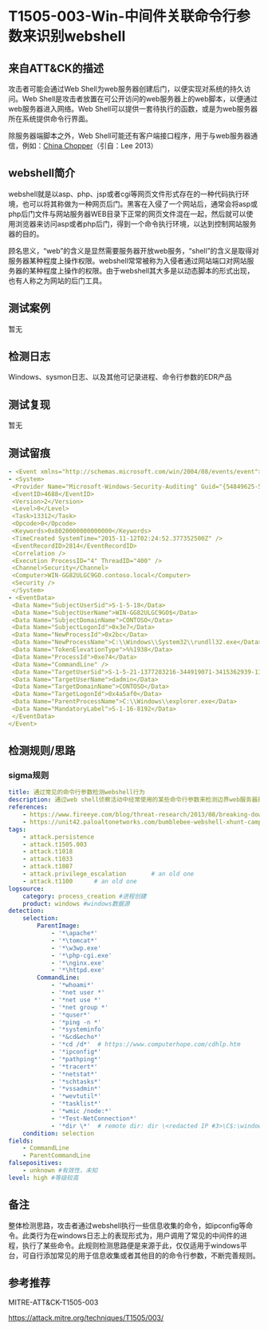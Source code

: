 # T1505-003-Win-中间件关联命令行参数来识别webshell

## 来自ATT&CK的描述

攻击者可能会通过Web Shell为web服务器创建后门，以便实现对系统的持久访问。Web Shell是攻击者放置在可公开访问的web服务器上的web脚本，以便通过web服务器进入网络。Web Shell可以提供一套待执行的函数，或是为web服务器所在系统提供命令行界面。

除服务器端脚本之外，Web Shell可能还有客户端接口程序，用于与web服务器通信，例如：[China Chopper](https://attack.mitre.org/software/S0020)（引自：Lee 2013）

## webshell简介

webshell就是以asp、php、jsp或者cgi等网页文件形式存在的一种代码执行环境，也可以将其称做为一种网页后门。黑客在入侵了一个网站后，通常会将asp或php后门文件与网站服务器WEB目录下正常的网页文件混在一起，然后就可以使用浏览器来访问asp或者php后门，得到一个命令执行环境，以达到控制网站服务器的目的。

顾名思义，“web”的含义是显然需要服务器开放web服务，“shell”的含义是取得对服务器某种程度上操作权限。webshell常常被称为入侵者通过网站端口对网站服务器的某种程度上操作的权限。由于webshell其大多是以动态脚本的形式出现，也有人称之为网站的后门工具。

## 测试案例

暂无

## 检测日志

Windows、sysmon日志、以及其他可记录进程、命令行参数的EDR产品

## 测试复现

暂无

## 测试留痕

```yml
- <Event xmlns="http://schemas.microsoft.com/win/2004/08/events/event">
- <System>
 <Provider Name="Microsoft-Windows-Security-Auditing" Guid="{54849625-5478-4994-A5BA-3E3B0328C30D}" /> 
 <EventID>4688</EventID> 
 <Version>2</Version> 
 <Level>0</Level> 
 <Task>13312</Task> 
 <Opcode>0</Opcode> 
 <Keywords>0x8020000000000000</Keywords> 
 <TimeCreated SystemTime="2015-11-12T02:24:52.377352500Z" /> 
 <EventRecordID>2814</EventRecordID> 
 <Correlation /> 
 <Execution ProcessID="4" ThreadID="400" /> 
 <Channel>Security</Channel> 
 <Computer>WIN-GG82ULGC9GO.contoso.local</Computer> 
 <Security /> 
 </System>
- <EventData>
 <Data Name="SubjectUserSid">S-1-5-18</Data> 
 <Data Name="SubjectUserName">WIN-GG82ULGC9GO$</Data> 
 <Data Name="SubjectDomainName">CONTOSO</Data> 
 <Data Name="SubjectLogonId">0x3e7</Data> 
 <Data Name="NewProcessId">0x2bc</Data> 
 <Data Name="NewProcessName">C:\\Windows\\System32\\rundll32.exe</Data> 
 <Data Name="TokenElevationType">%%1938</Data> 
 <Data Name="ProcessId">0xe74</Data> 
 <Data Name="CommandLine" /> 
 <Data Name="TargetUserSid">S-1-5-21-1377283216-344919071-3415362939-1104</Data> 
 <Data Name="TargetUserName">dadmin</Data> 
 <Data Name="TargetDomainName">CONTOSO</Data> 
 <Data Name="TargetLogonId">0x4a5af0</Data> 
 <Data Name="ParentProcessName">C:\\Windows\\explorer.exe</Data> 
 <Data Name="MandatoryLabel">S-1-16-8192</Data> 
 </EventData>
</Event>
```

## 检测规则/思路

### sigma规则

```yml
title: 通过常见的命令行参数检测webshell行为
description: 通过web shell侦察活动中经常使用的某些命令行参数来检测边界web服务器是否存在webshell
references:
    - https://www.fireeye.com/blog/threat-research/2013/08/breaking-down-the-china-chopper-web-shell-part-ii.html
    - https://unit42.paloaltonetworks.com/bumblebee-webshell-xhunt-campaign/
tags:
    - attack.persistence
    - attack.t1505.003
    - attack.t1018
    - attack.t1033
    - attack.t1087
    - attack.privilege_escalation       # an old one
    - attack.t1100      # an old one
logsource:
    category: process_creation #进程创建
    product: windows #windows数据源
detection:
    selection:
        ParentImage:
            - '*\apache*'
            - '*\tomcat*'
            - '*\w3wp.exe'
            - '*\php-cgi.exe'
            - '*\nginx.exe'
            - '*\httpd.exe'
        CommandLine:
            - '*whoami*'
            - '*net user *'
            - '*net use *'
            - '*net group *'
            - '*quser*'
            - '*ping -n *'
            - '*systeminfo'
            - '*&cd&echo*'
            - '*cd /d*'  # https://www.computerhope.com/cdhlp.htm
            - '*ipconfig*' 
            - '*pathping*' 
            - '*tracert*' 
            - '*netstat*' 
            - '*schtasks*' 
            - '*vssadmin*' 
            - '*wevtutil*' 
            - '*tasklist*' 
            - '*wmic /node:*' 
            - '*Test-NetConnection*' 
            - '*dir \*'  # remote dir: dir \<redacted IP #3>\C$:\windows\temp\*.exe
    condition: selection
fields:
    - CommandLine
    - ParentCommandLine
falsepositives:
    - unknown #有效性，未知
level: high #等级较高
```

## 备注

整体检测思路，攻击者通过webshell执行一些信息收集的命令，如ipconfig等命令。此类行为在windows日志上的表现形式为，用户调用了常见的中间件的进程，执行了某些命令。此规则检测思路便是来源于此，仅仅适用于windows平台，可自行添加常见的用于信息收集或者其他目的的命令行参数，不断完善规则。

## 参考推荐

MITRE-ATT&CK-T1505-003

<https://attack.mitre.org/techniques/T1505/003/>
